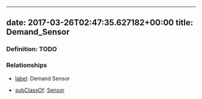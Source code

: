 
---
date: 2017-03-26T02:47:35.627182+00:00
title: Demand_Sensor
---
### Definition: TODO

### Relationships

* [label](http://www.w3.org/2000/01/rdf-schema#label): Demand Sensor

* [subClassOf](http://www.w3.org/2000/01/rdf-schema#subClassOf): [Sensor](https://brickschema.org/schema/1.0/Brick#Sensor)
